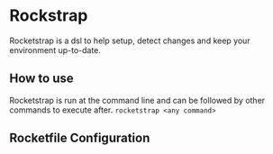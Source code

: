 # Rockstrap

Rocketstrap is a dsl to help setup, detect changes and keep your environment up-to-date.

## How to use

Rocketstrap is run at the command line and can be followed by other commands to execute after.
`rocketstrap <any command>`

## Rocketfile Configuration